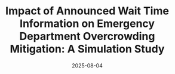 ---
title: "Impact of Announced Wait Time Information on Emergency Department Overcrowding Mitigation: A Simulation Study"
authors:
  - Chengye Zou
  - Yiran Zhang
  - admin
  - Zhankun Sun
date: 2025-08-04
doi: ""
publication_types: ["article"]
publication: "In preparation"
url_pdf: ""
tags:
  - Health information system
  - Emergency department
  - Simulation

---